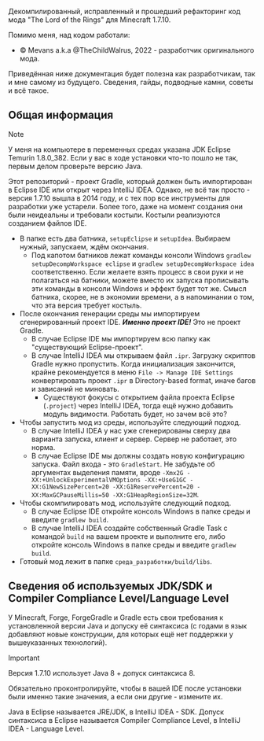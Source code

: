Декомпилированный, исправленный и прошедший рефакторинг код мода "The Lord of the Rings" для Minecraft 1.7.10. 

Помимо меня, над кодом работали:

* © Mevans a.k.a @TheChildWalrus, 2022 - разработчик оригинального мода.

Приведённая ниже документация будет полезна как разработчикам, так и мне самому из будущего. Сведения, гайды, подводные камни, советы и всё такое. 

<h2> Общая информация </h2>

> [!NOTE]
> У меня на компьютере в переменных средах указана JDK Eclipse Temurin 1.8.0_382. Если у вас в ходе установки что-то пошло не так, первым делом проверьте версию Java.

Этот репозиторий - проект Gradle, который должен быть импортирован в Eclipse IDE или открыт через IntelliJ IDEA. Однако, не всё так просто - версия 1.7.10 вышла в 2014 году, и с тех пор все инструменты для разработки уже устарели. Более того, даже на момент создания они были неидеальны и требовали костыли. Костыли реализуются созданием файлов IDE.

* В папке есть два батника, `setupEclipse` и `setupIdea`. Выбираем нужный, запускаем, ждём окончания.
  * Под капотом батников лежат команды консоли Windows `gradlew setupDecompWorkspace eclipse` и `gradlew setupDecompWorkspace idea` соответственно. Если желаете взять процесс в свои руки и не полагаться на батники, можете вместо их запуска прописывать эти команды в консоли Windows и эффект будет тот же. Смысл батника, скорее, не в экономии времени, а в напоминании о том, что эта версия требует костыль.
* После окончания генерации среды мы импортируем сгенерированный проект IDE. ***Именно проект IDE!*** Это не проект Gradle.
  * В случае Eclipse IDE мы импортируем всю папку как "существующий Eclipse-проект".
  * В случае IntelliJ IDEA мы открываем файл `.ipr`. Загрузку скриптов Gradle нужно пропустить. Когда инициализация закончится, крайне рекомендуется в меню `File -> Manage IDE Settings` конвертировать проект `.ipr` в Directory-based format, иначе багов и зависаний не миновать.
    * Существуют фокусы с открытием файла проекта Eclipse (`.project`) через IntelliJ IDEA, тогда ещё нужно добавить модуль видимости. Работать будет, но зачем всё это?
* Чтобы запустить мод из среды, используйте следующий подход.
  * В случае IntelliJ IDEA у нас уже сгенерированы сверху два варианта запуска, клиент и сервер. Сервер не работает, это норма.
  * В случае Eclipse IDE мы должны создать новую конфигурацию запуска. Файл входа - это `GradleStart`. Не забудьте об аргументах выделения памяти, вроде `-Xmx2G -XX:+UnlockExperimentalVMOptions -XX:+UseG1GC -XX:G1NewSizePercent=20 -XX:G1ReservePercent=20 -XX:MaxGCPauseMillis=50 -XX:G1HeapRegionSize=32M`.
* Чтобы скомпилировать мод, используйте следующий подход.
  * В случае Eclipse IDE откройте консоль Windows в папке среды и введите `gradlew build`.
  * В случае IntelliJ IDEA создайте собственный Gradle Task с командой `build` на вашем проекте и выполните его, либо откройте консоль Windows в папке среды и введите `gradlew build`.
* Готовый мод лежит в папке `среда_разработки/build/libs`.

<h2> Сведения об используемых JDK/SDK и Compiler Compliance Level/Language Level </h2>

У Minecraft, Forge, ForgeGradle и Gradle есть свои требования к установленной версии Java и допуску её синтаксиса (с годами в язык добавляют новые конструкции, для которых ещё нет поддержки у вышеуказанных технологий).

> [!IMPORTANT]
> Версия 1.7.10 использует Java 8 + допуск синтаксиса 8.

Обязательно проконтролируйте, чтобы в вашей IDE после установки были именно такие значения, а если они другие - измените их.

Java в Eclipse называется JRE/JDK, в IntelliJ IDEA - SDK. Допуск синтаксиса в Eclipse называется Compiler Compliance Level, в IntelliJ IDEA - Language Level.
